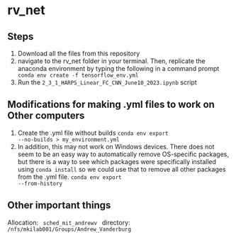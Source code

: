 # rv_net


## Steps
1. Download all the files from this repository
2. navigate to the rv_net folder in your terminal. Then, replicate the anaconda environment by typing the following in a command prompt
<code> conda env create -f tensorflow_env.yml </code>
3. Run the <code>2_3_1_HARPS_Linear_FC_CNN_June10_2023.ipynb</code>  script


## Modifications for making .yml files to work on Other computers
1. Create the .yml file without builds
   <code>conda env export --no-builds > my_environment.yml</code>
2. In addition, this may not work on Windows devices. There does not seem to be an easy way to automatically remove OS-specific packages, but there is a way to see which packages were specifically installed using <code>conda install</code> so we could use that to remove all other packages from the .yml file.
   <code>conda env export --from-history</code>


## Other important things
Allocation: <code> sched_mit_andrewv </code>
directory: <code> /nfs/mkilab001/Groups/Andrew_Vanderburg </code>


